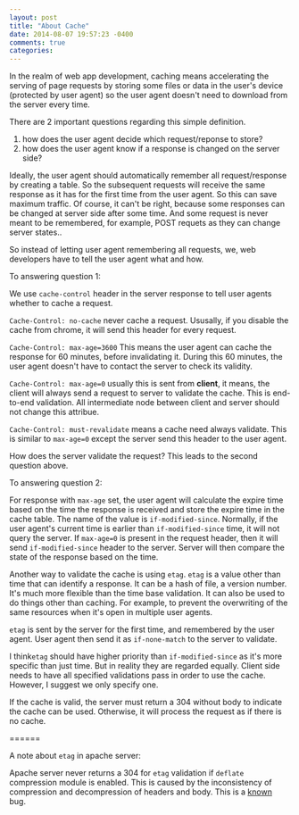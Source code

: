 ```yaml
---
layout: post
title: "About Cache"
date: 2014-08-07 19:57:23 -0400
comments: true
categories: 
---
```


In the realm of web app development, caching means accelerating the serving of page requests by storing some files or data in the user's device (protected by user agent) so the user agent doesn't need to download from the server every time. 

There are 2 important questions regarding this simple definition.

1. how does the user agent decide which request/reponse to store?
2. how does the user agent know if a response is changed on the server side? 

Ideally, the user agent should automatically remember all request/response by creating a table. So the subsequent requests will receive the same response as it has for the first time from the user agent. So this can save maximum traffic. Of course, it can't be right, because some responses can be changed at server side after some time. And some request is never meant to be remembered, for example, POST requets as they can change server states..

So instead of letting user agent remembering all requests, we, web developers have to tell the user agent what and how.

To answering question 1:

We use `cache-control` header in the server response to tell user agents whether to cache a request. 

`Cache-Control: no-cache` never cache a request. Ususally, if you disable the cache from chrome, it will send this header for every request.

`Cache-Control: max-age=3600` This means the user agent can cache the response for 60 minutes, before invalidating it. During this 60 minutes, the user agent doesn't have to contact the server to check its validity. 

`Cache-Control: max-age=0` usually this is sent from **client**, it means, the client will always send a request to server to validate the cache. This is end-to-end validation. All intermediate node between client and server should not change this attribue.

`Cache-Control: must-revalidate` means a cache need always validate. This is similar to `max-age=0` except the server send this header to the user agent. 

How does the server validate the request? This leads to the second question above.

To answering question 2:

For response with `max-age` set, the user agent will calculate the expire time based on the time the response is received and store the expire time in the cache table. The name of the value is `if-modified-since`. Normally, if the user agent's current time is earlier than `if-modified-since` time, it will not query the server. If `max-age=0` is present in the request header, then it will send `if-modified-since` header to the server. Server will then compare the state of the response based on the time. 

Another way to validate the cache is using `etag`. `etag` is a value other than time that can identify a response. It can be a hash of file, a version number. It's much more flexible than the time base validation. It can also be used to do things other than caching. For example, to prevent the overwriting of the same resources when it's open in multiple user agents. 

`etag` is sent by the server for the first time, and remembered by the user agent. User agent then send it as `if-none-match` to the server to validate.

I think`etag` should have higher priority than `if-modified-since` as it's more specific than just time. But in reality they are regarded equally. Client side needs to have all specified validations pass in order to use the cache. However, I suggest we only specify one. 

If the cache is valid, the server must return a 304 without body to indicate the cache can be used. Otherwise, it will process the request as if there is no cache.


======

A note about `etag` in apache server:

Apache server never returns a 304 for `etag` validation if `deflate` compression module is enabled. This is caused by the inconsistency of compression and decompression of headers and body. This is a [known](https://issues.apache.org/bugzilla/show_bug.cgi?id=39727) bug.